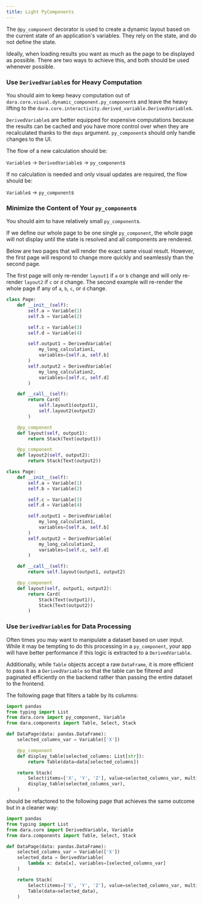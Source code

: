 ```yaml
---
title: Light PyComponents
---
```


The `@py_component` decorator is used to create a dynamic layout based on the current state of an application's variables. They rely on the state, and do not define the state.

Ideally, when loading results you want as much as the page to be displayed as possible. There are two ways to achieve this, and both should be used whenever possible.

### Use `DerivedVariable`s for Heavy Computation

You should aim to keep heavy computation out of `dara.core.visual.dynamic_component.py_component`s and leave the heavy lifting to the `dara.core.interactivity.derived_variable.DerivedVariable`s.

`DerivedVariable`s are better equipped for expensive computations because the results can be cached and you have more control over when they are recalculated thanks to the `deps` argument. `py_component`s should only handle changes to the UI.

The flow of a new calculation should be:

`Variable`s &rarr; `DerivedVariable`s &rarr; `py_component`s

If no calculation is needed and only visual updates are required, the flow should be:

`Variable`s &rarr; `py_component`s

### Minimize the Content of Your `py_component`s

You should aim to have relatively small `py_component`s.

If we define our whole page to be one single `py_component`, the whole page will not display until the state is resolved and all components are rendered.

Below are two pages that will render the exact same visual result. However, the first page will respond to change more quickly and seamlessly than the second page.

The first page will only re-render `layout1` if `a` or `b` change and will only re-render `layout2` if `c` or `d` change. The second example will re-render the whole page if any of `a`, `b`, `c`, or `d` change.

```python
class Page:
    def __init__(self):
        self.a = Variable(1)
        self.b = Variable(2)

        self.c = Variable(3)
        self.d = Variable(4)

        self.output1 = DerivedVariable(
            my_long_calculation1,
            variables=[self.a, self.b]
        )
        self.output2 = DerivedVariable(
            my_long_calculation2,
            variables=[self.c, self.d]
        )

    def __call__(self):
        return Card(
            self.layout1(output1),
            self.layout2(output2)
        )

    @py_component
    def layout(self, output1):
        return Stack(Text(output1))

    @py_component
    def layout2(self, output2):
        return Stack(Text(output2))

```

```python
class Page:
    def __init__(self):
        self.a = Variable(1)
        self.b = Variable(2)

        self.c = Variable(3)
        self.d = Variable(4)

        self.output1 = DerivedVariable(
            my_long_calculation1,
            variables=[self.a, self.b]
        )
        self.output2 = DerivedVariable(
            my_long_calculation2,
            variables=[self.c, self.d]
        )

    def __call__(self):
        return self.layout(output1, output2)

    @py_component
    def layout(self, output1, output2):
        return Card(
            Stack(Text(output1)),
            Stack(Text(output2))
        )

```

### Use `DerivedVariable`s for Data Processing

Often times you may want to manipulate a dataset based on user input. While it may be tempting to do this processing in a `py_component`, your app will have better performance if this logic is extracted to a `DerivedVariable`.

Additionally, while `Table` objects accept a raw `DataFrame`, it is more efficient to pass it as a `DerivedVariable` so that the table can be filtered and paginated efficiently on the backend rather than passing the entire dataset to the frontend.

The following page that filters a table by its columns:

```python
import pandas
from typing import List
from dara.core import py_component, Variable
from dara.components import Table, Select, Stack

def DataPage(data: pandas.DataFrame):
    selected_columns_var = Variable(['X'])

    @py_component
    def display_table(selected_columns: List[str]):
        return Table(data=data[selected_columns])

    return Stack(
        Select(items=['X', 'Y', 'Z'], value=selected_columns_var, multiselect=True),
        display_table(selected_columns_var),
    )
```

should be refactored to the following page that achieves the same outcome but in a cleaner way:

```python
import pandas
from typing import List
from dara.core import DerivedVariable, Variable
from dara.components import Table, Select, Stack

def DataPage(data: pandas.DataFrame):
    selected_columns_var = Variable(['X'])
    selected_data = DerivedVariable(
        lambda x: data[x], variables=[selected_columns_var]
    )

    return Stack(
        Select(items=['X', 'Y', 'Z'], value=selected_columns_var, multiselect=True),
        Table(data=selected_data),
    )
```
